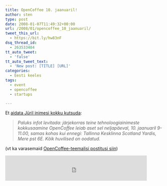 ```yaml
---
title: OpenCoffee 10. jaanuaril!
author: sten
type: post
date: 2008-01-07T11:49:32+00:00
url: /2008/01/opencoffee_10_jaanuaril/
tweet_this_url:
  - https://bit.ly/hw83nF
dsq_thread_id:
  - 263533484
tt_auto_tweet:
  - 'false'
tt_auto_tweet_text:
  - 'New post: [TITLE] [URL]'
categories:
  - Eesti keeles
tags:
  - event
  - opencoffee
  - startups

---
```

Et [aidata Jüril inimesi kokku kutsuda][1]:

> _Paluks infot levitada: järjekorras teine tehnoloogiainimeste kokkusaamine OpenCoffee leiab aset sel neljapäeval, 10. jaanuaril 9-11.00, samas kohas kui ennegi: Tallinna Kesklinna Scotland Yardis, Mere pst 6E. Kõik huvilised on oodatud._

(vt ka varasemaid [OpenCoffee-teemalisi postitusi siin][2])

<iframe src="http://www.facebook.com/plugins/like.php?href=http%3A%2F%2Fsten.tamkivi.com%2F2008%2F01%2Fopencoffee_10_jaanuaril%2F&layout=standard&show_faces=true&width=450&action=like&colorscheme=light&height=80" scrolling="no" frameborder="0" style="border:none; overflow:hidden; width:450px; height:80px;" allowTransparency="true"></iframe>

 [1]: http://jkaljundi.blogspot.com/2008/01/opencoffee-juba-sel-neljapeval.html
 [2]: http://sten.tamkivi.com/mt-search.cgi?tag=opencoffee&blog_id=1